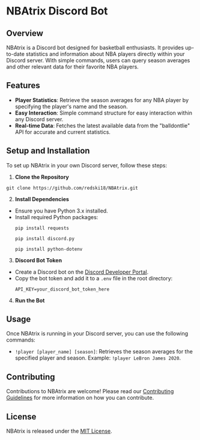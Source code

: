 # NBAtrix Discord Bot

## Overview
NBAtrix is a Discord bot designed for basketball enthusiasts. It provides up-to-date statistics and information about NBA players directly within your Discord server. With simple commands, users can query season averages and other relevant data for their favorite NBA players.

## Features
- **Player Statistics**: Retrieve the season averages for any NBA player by specifying the player's name and the season.
- **Easy Interaction**: Simple command structure for easy interaction within any Discord server.
- **Real-time Data**: Fetches the latest available data from the "balldontlie" API for accurate and current statistics.

## Setup and Installation
To set up NBAtrix in your own Discord server, follow these steps:

1. **Clone the Repository**

```
git clone https://github.com/redski18/NBAtrix.git
```

2. **Install Dependencies**
- Ensure you have Python 3.x installed.
- Install required Python packages:
  ```
  pip install requests
  ```
  ```
  pip install discord.py
  ```
  ```
  pip install python-dotenv
  ```

3. **Discord Bot Token**
- Create a Discord bot on the [Discord Developer Portal](https://discord.com/developers/applications).
- Copy the bot token and add it to a `.env` file in the root directory:
  ```
  API_KEY=your_discord_bot_token_here
  ```

4. **Run the Bot**


## Usage
Once NBAtrix is running in your Discord server, you can use the following commands:

- `!player [player_name] [season]`: Retrieves the season averages for the specified player and season. Example: `!player LeBron James 2020`.

## Contributing
Contributions to NBAtrix are welcome! Please read our [Contributing Guidelines](CONTRIBUTING.md) for more information on how you can contribute.

## License
NBAtrix is released under the [MIT License](LICENSE).

